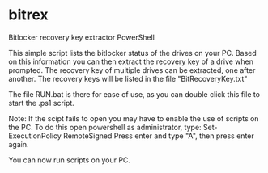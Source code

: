 # bitrex
Bitlocker recovery key extractor
PowerShell

This simple script lists the bitlocker status of the drives on your PC.  Based on this information you can then extract the recovery key of a drive when prompted.  The recovery key of multiple drives can be extracted, one after another. The recovery keys will be listed in the file "BitRecoveryKey.txt"

The file RUN.bat is there for ease of use, as you can double click this file to start the .ps1 script.

Note: If the scipt fails to open you may have to enable the use of scripts on the PC.  To do this open powershell as administrator, type:
Set-ExecutionPolicy RemoteSigned
Press enter and type "A", then press enter again.

You can now run scripts on your PC.
